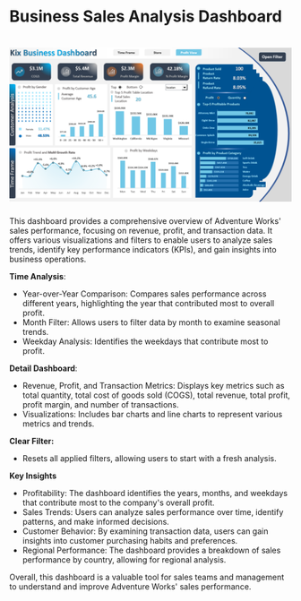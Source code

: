 <h1>Business Sales Analysis Dashboard</h1>

<h1 align="center">
  <img src="https://github.com/aminamin13/Excel-Sales-Dashboard-/blob/main/dash1.png">
</h1>

This dashboard provides a comprehensive overview of Adventure Works' sales performance, focusing on revenue, profit, and transaction data. It offers various visualizations and filters to enable users to analyze sales trends, identify key performance indicators (KPIs), and gain insights into business operations.

**Time Analysis**:
* Year-over-Year Comparison: Compares sales performance across different years, highlighting the year that contributed most to overall profit.
* Month Filter: Allows users to filter data by month to examine seasonal trends.
* Weekday Analysis: Identifies the weekdays that contribute most to profit.

**Detail Dashboard**:
* Revenue, Profit, and Transaction Metrics: Displays key metrics such as total quantity, total cost of goods sold (COGS), total revenue, total profit, profit margin, and number of transactions.
* Visualizations: Includes bar charts and line charts to represent various metrics and trends.

**Clear Filter:**
* Resets all applied filters, allowing users to start with a fresh analysis.
  
**Key Insights**
* Profitability: The dashboard identifies the years, months, and weekdays that contribute most to the company's overall profit.
* Sales Trends: Users can analyze sales performance over time, identify patterns, and make informed decisions.
* Customer Behavior: By examining transaction data, users can gain insights into customer purchasing habits and preferences.
* Regional Performance: The dashboard provides a breakdown of sales performance by country, allowing for regional analysis.


Overall, this dashboard is a valuable tool for sales teams and management to understand and improve Adventure Works' sales performance.
